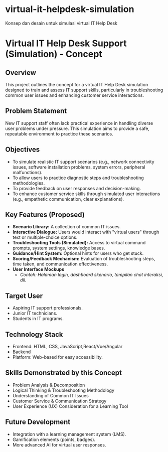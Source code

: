 # virtual-it-helpdesk-simulation
Konsep dan desain untuk simulasi virtual IT Help Desk

# Virtual IT Help Desk Support (Simulation) - Concept

## Overview
This project outlines the concept for a virtual IT Help Desk simulation designed to train and assess IT support skills, particularly in troubleshooting common user issues and enhancing customer service interactions.

## Problem Statement
New IT support staff often lack practical experience in handling diverse user problems under pressure. This simulation aims to provide a safe, repeatable environment to practice these scenarios.

## Objectives
*   To simulate realistic IT support scenarios (e.g., network connectivity issues, software installation problems, system errors, peripheral malfunctions).
*   To allow users to practice diagnostic steps and troubleshooting methodologies.
*   To provide feedback on user responses and decision-making.
*   To enhance customer service skills through simulated user interactions (e.g., empathetic communication, clear explanations).

## Key Features (Proposed)
*   **Scenario Library:** A collection of common IT issues.
*   **Interactive Dialogue:** Users would interact with "virtual users" through text or multiple-choice options.
*   **Troubleshooting Tools (Simulated):** Access to virtual command prompts, system settings, knowledge bases.
*   **Guidance/Hint System:** Optional hints for users who get stuck.
*   **Scoring/Feedback Mechanism:** Evaluation of troubleshooting steps, time taken, and communication effectiveness.
*   **User Interface Mockups**
    *   *Contoh: Halaman login, dashboard skenario, tampilan chat interaksi, dll.*

## Target User
*   Aspiring IT support professionals.
*   Junior IT technicians.
*   Students in IT programs.

## Technology Stack
*   Frontend: HTML, CSS, JavaScript,React/Vue/Angular
*   Backend
*   Platform: Web-based for easy accessibility.

## Skills Demonstrated by this Concept
*   Problem Analysis & Decomposition
*   Logical Thinking & Troubleshooting Methodology
*   Understanding of Common IT Issues
*   Customer Service & Communication Strategy
*   User Experience (UX) Consideration for a Learning Tool

## Future Development
*   Integration with a learning management system (LMS).
*   Gamification elements (points, badges).
*   More advanced AI for virtual user responses.
